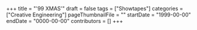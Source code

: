 +++
title = "'99 XMAS'"
draft = false
tags = ["Showtapes"]
categories = ["Creative Engineering"]
pageThumbnailFile = ""
startDate = "1999-00-00"
endDate = "0000-00-00"
contributors = []
+++
